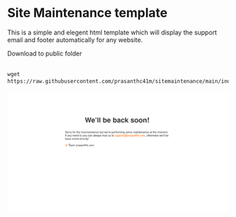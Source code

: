 # Site Maintenance template

This is a simple and elegent html template which will display the support email and footer automatically for any website. 

Download to public folder

```sh-session

wget https://raw.githubusercontent.com/prasanthc41m/sitemaintenance/main/index.html
```
![alt text](https://github.com/prasanthc41m/website-under-maintenance/blob/main/demo.png)
